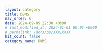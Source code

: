 ```yaml
---
layout: category
title: DBMS
nav_order: 6
date: 2024-09-09 22:30 +0900
# last_modified_at: 2024-01-01 00:00 +0900
# permalink: /docs/ps/XXX/XXXX
hit_count: false
category_name: DBMS
---
```


